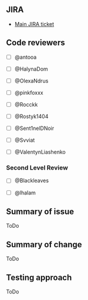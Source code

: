 ## JIRA

* [Main JIRA ticket](https://ssu-jira.softserveinc.com/secure/RapidBoard.jspa?rapidView=896)


## Code reviewers

- [ ] @antooa
- [ ] @HalynaDom
- [ ] @OlexaNdrus
- [ ] @pinkfoxxx
- [ ] @Rocckk
- [ ] @Rostyk1404
- [ ] @Sent1nelDNoir
- [ ] @Svviat
- [ ] @ValentynLiashenko


### Second Level Review

- [ ] @Blackleaves
- [ ] @lhalam


## Summary of issue

ToDo

## Summary of change

ToDo

## Testing approach

ToDo
